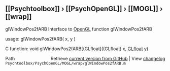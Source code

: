 ## [[Psychtoolbox]] &#8250; [[PsychOpenGL]] &#8250; [[MOGL]] &#8250; [[wrap]]

glWindowPos2fARB  Interface to [OpenGL](OpenGL) function glWindowPos2fARB  
  
usage:  glWindowPos2fARB( x, y )  
  
C function:  void glWindowPos2fARB[(GLfloat]((GLfloat) x, [GLfloat](GLfloat) y)  




<div class="code_header" style="text-align:right;">
  <span style="float:left;">Path&nbsp;&nbsp;</span> <span class="counter">Retrieve <a href=
  "https://raw.github.com/Psychtoolbox-3/Psychtoolbox-3/beta/Psychtoolbox/PsychOpenGL/MOGL/wrap/glWindowPos2fARB.m">current version from GitHub</a> | View <a href=
  "https://github.com/Psychtoolbox-3/Psychtoolbox-3/commits/beta/Psychtoolbox/PsychOpenGL/MOGL/wrap/glWindowPos2fARB.m">changelog</a></span>
</div>
<div class="code">
  <code>Psychtoolbox/PsychOpenGL/MOGL/wrap/glWindowPos2fARB.m</code>
</div>

